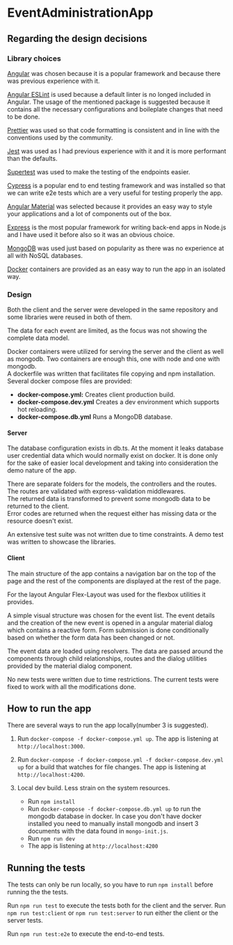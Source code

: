 # EventAdministrationApp

## Regarding the design decisions

### Library choices

[Angular](https://angular.io/) was chosen because it is a popular framework and because there was previous experience with it.

[Angular ESLint](https://github.com/angular-eslint/angular-eslint) is used because a default linter is no longed included in Angular. The usage of the mentioned package is suggested because it contains all the necessary configurations and boileplate changes that need to be done.

[Prettier](https://prettier.io) was used so that code formatting is consistent and in line with the conventions used by the community.

[Jest](https://jestjs.io/) was used as I had previous experience with it and it is more performant than the defaults.

[Supertest](https://github.com/visionmedia/supertest) was used to make the testing of the endpoints easier.

[Cypress](https://www.cypress.io/) is a popular end to end testing framework and was installed so that we can write e2e tests which are a very useful for testing properly the app.

[Angular Material](https://material.angular.io/) was selected because it provides an easy way to style your applications and a lot of components out of the box.

[Express](https://expressjs.com/) is the most popular framework for writing back-end apps in Node.js and I have used it before also so it was an obvious choice.

[MongoDB](https://www.mongodb.com/) was used just based on popularity as there was no experience at all with NoSQL databases.

[Docker](https://www.docker.com/) containers are provided as an easy way to run the app in an isolated way.

### Design

Both the client and the server were developed in the same repository and some libraries were reused in both of them.

The data for each event are limited, as the focus was not showing the complete data model.

Docker containers were utilized for serving the server and the client as well as mongodb. Two containers are enough this, one with node and one with mongodb.  
A dockerfile was written that facilitates file copying and npm installation. Several docker compose files are provided:

* __docker-compose.yml:__ Creates client production build.
* __docker-compose.dev.yml__ Creates a dev environment which supports hot reloading.
* __docker-compose.db.yml__ Runs a MongoDB database.

#### Server

The database configuration exists in db.ts. At the moment it leaks database user credential data which would normally exist on docker. It is done only for the sake of easier local development and taking into consideration the demo nature of the app.

There are separate folders for the models, the controllers and the routes.  
The routes are validated with express-validation middlewares.  
The returned data is transformed to prevent some mongodb data to be returned to the client.  
Error codes are returned when the request either has missing data or the resource doesn't exist.

An extensive test suite was not written due to time constraints. A demo test was written to showcase the libraries.

#### Client

The main structure of the app contains a navigation bar on the top of the page and the rest of the components are displayed at the rest of the page.

For the layout Angular Flex-Layout was used for the flexbox utilities it provides.

A simple visual structure was chosen for the event list. The event details and the creation of the new event is opened in a angular material dialog which contains a reactive form. Form submission is done conditionally based on whether the form data has been changed or not.

The event data are loaded using resolvers. The data are passed around the components through child relationships, routes and the dialog utilities provided by the material dialog component.

No new tests were written due to time restrictions. The current tests were fixed to work with all the modifications done.

## How to run the app

There are several ways to run the app locally(number 3 is suggested).

1. Run `docker-compose -f docker-compose.yml up`. The app is listening at `http://localhost:3000`.
2. Run `docker-compose -f docker-compose.yml -f docker-compose.dev.yml up` for a build that watches for file changes. The app is listening at `http://localhost:4200`.
3. Local dev build. Less strain on the system resources.

    * Run `npm install`
    * Run `docker-compose -f docker-compose.db.yml up` to run the mongodb database in docker. In case you don't have docker installed you need to manually install mongodb and insert 3 documents with the data found in `mongo-init.js`.
    * Run `npm run dev`
    * The app is listening at `http://localhost:4200`

## Running the tests

The tests can only be run locally, so you have to run `npm install` before running the the tests.

Run `npm run test` to execute the tests both for the client and the server. Run `npm run test:client` or `npm run test:server` to run either the client or the server tests.

Run `npm run test:e2e` to execute the end-to-end tests.
